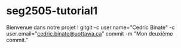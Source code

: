 # seg2505-tutorial1

Bienvenue dans notre projet !
gitgit -c user.name="Cedric Binate" -c user.email="cedric.binate@uottawa.ca" commit -m "Mon deuxième commit."